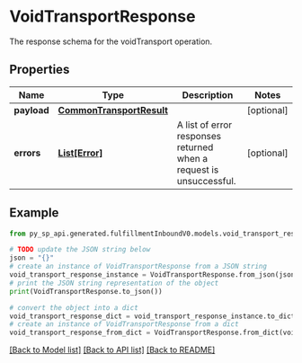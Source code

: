 # VoidTransportResponse

The response schema for the voidTransport operation.

## Properties

Name | Type | Description | Notes
------------ | ------------- | ------------- | -------------
**payload** | [**CommonTransportResult**](CommonTransportResult.md) |  | [optional] 
**errors** | [**List[Error]**](Error.md) | A list of error responses returned when a request is unsuccessful. | [optional] 

## Example

```python
from py_sp_api.generated.fulfillmentInboundV0.models.void_transport_response import VoidTransportResponse

# TODO update the JSON string below
json = "{}"
# create an instance of VoidTransportResponse from a JSON string
void_transport_response_instance = VoidTransportResponse.from_json(json)
# print the JSON string representation of the object
print(VoidTransportResponse.to_json())

# convert the object into a dict
void_transport_response_dict = void_transport_response_instance.to_dict()
# create an instance of VoidTransportResponse from a dict
void_transport_response_from_dict = VoidTransportResponse.from_dict(void_transport_response_dict)
```
[[Back to Model list]](../README.md#documentation-for-models) [[Back to API list]](../README.md#documentation-for-api-endpoints) [[Back to README]](../README.md)


